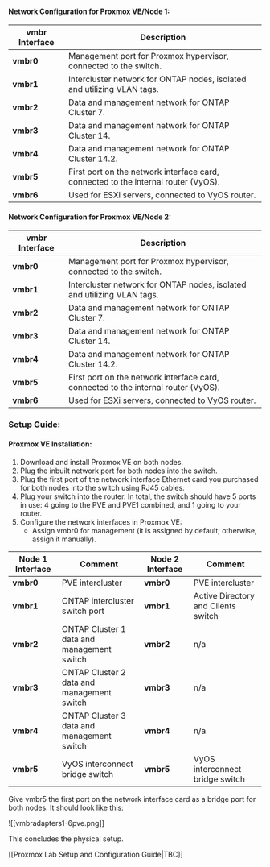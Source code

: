 
#### Network Configuration for Proxmox VE/Node 1:
| vmbr Interface | Description                                                                        |
| -------------- | ---------------------------------------------------------------------------------- |
| **vmbr0**      | Management port for Proxmox hypervisor, connected to the switch.                   |
| **vmbr1**      | Intercluster network for ONTAP nodes, isolated and utilizing VLAN tags.            |
| **vmbr2**      | Data and management network for ONTAP Cluster 7.                                   |
| **vmbr3**      | Data and management network for ONTAP Cluster 14.                                  |
| **vmbr4**      | Data and management network for ONTAP Cluster 14.2.                                |
| **vmbr5**      | First port on the network interface card, connected to the internal router (VyOS). |
| **vmbr6**      | Used for ESXi servers, connected to VyOS router.                                   |

#### Network Configuration for Proxmox VE/Node 2:
| vmbr Interface | Description                                                                 |
|----------------|-----------------------------------------------------------------------------|
| **vmbr0**      | Management port for Proxmox hypervisor, connected to the switch.            |
| **vmbr1**      | Intercluster network for ONTAP nodes, isolated and utilizing VLAN tags.     |
| **vmbr2**      | Data and management network for ONTAP Cluster 7.                            |
| **vmbr3**      | Data and management network for ONTAP Cluster 14.                           |
| **vmbr4**      | Data and management network for ONTAP Cluster 14.2.                         |
| **vmbr5**      | First port on the network interface card, connected to the internal router (VyOS). |
| **vmbr6**      | Used for ESXi servers, connected to VyOS router.                            |

### Setup Guide:

#### Proxmox VE Installation:
1. Download and install Proxmox VE on both nodes.
2. Plug the inbuilt network port for both nodes into the switch.
3. Plug the first port of the network interface Ethernet card you purchased for both nodes into the switch using RJ45 cables.
4. Plug your switch into the router. In total, the switch should have 5 ports in use: 4 going to the PVE and PVE1 combined, and 1 going to your router.
5. Configure the network interfaces in Proxmox VE:
   - Assign vmbr0 for management (it is assigned by default; otherwise, assign it manually).

| Node 1 Interface | Comment                                    | Node 2 Interface | Comment                             |
| ---------------- | ------------------------------------------ | ---------------- | ----------------------------------- |
| **vmbr0**        | PVE intercluster                           | **vmbr0**        | PVE intercluster                    |
| **vmbr1**        | ONTAP intercluster switch port             | **vmbr1**        | Active Directory and Clients switch |
| **vmbr2**        | ONTAP Cluster 1 data and management switch | **vmbr2**        | n/a                                 |
| **vmbr3**        | ONTAP Cluster 2 data and management switch | **vmbr3**        | n/a                                 |
| **vmbr4**        | ONTAP Cluster 3 data and management switch | **vmbr4**        | n/a                                 |
| **vmbr5**        | VyOS interconnect bridge switch            | **vmbr5**        | VyOS interconnect bridge switch     |

Give vmbr5 the first port on the network interface card as a bridge port for both nodes. It should look like this:

![[vmbradapters1-6pve.png]]

This concludes the physical setup.

[[Proxmox Lab Setup and Configuration Guide|TBC]]